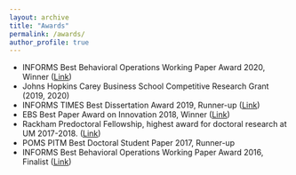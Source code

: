 ```yaml
---
layout: archive
title: "Awards"
permalink: /awards/
author_profile: true
---
```

<ul>
  <li> INFORMS Best Behavioral Operations Working Paper Award 2020, Winner (<a href="https://connect.informs.org/behavioral-operations-management/awards"><u>Link</u></a>) </li>
   <li> Johns Hopkins Carey Business School Competitive Research Grant (2019, 2020) </li>
  <li> INFORMS TIMES Best Dissertation Award 2019, Runner-up  (<a href="https://connect.informs.org/times/awards/doctoral-dissertation-award" target="_blank"><u>Link</u></a>) </li>
    <li> EBS Best Paper Award on Innovation 2018, Winner  (<a href="https://www.ebs.edu/en/ebs-best-paper-award"><u>Link</u></a>)</li>
        <li> Rackham Predoctoral Fellowship, highest award for doctoral research at UM 2017-2018. (<a href="https://rackham.umich.edu/funding/funding-types/rackham-predoctoral-fellowship-program/"><u>Link</u></a>)</li>
  <li> POMS PITM Best Doctoral Student Paper 2017, Runner-up</li>
  <li> INFORMS Best Behavioral Operations Working Paper Award 2016, Finalist (<a href="https://connect.informs.org/behavioral-operations-management/awards"><u>Link</u></a>)</li>
</ul>

